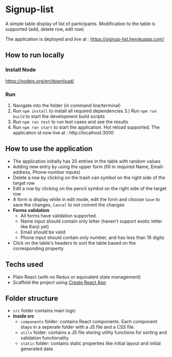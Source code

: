 # Signup-list

A simple table display of list of participants. Modification to the table is supported (add, delete row, edit row)  

The application is deployed and live at : https://signup-list.herokuapp.com/

## How to run locally

### Install Node
https://nodejs.org/en/download/

### Run
1. Navigate into the folder (in command line/terminal)
2. Run `npm install` to install all required dependencies
3.) Run `npm run build` to start the development build scripts
4. Run `npm run test` to run test cases and see the results
5. Run `npm run start` to start the application. Hot reload supported. The application id now live at : http://localhost:3000

## How to use the application
* The application initially has 20 entries in the table with random values
* Adding new entry by using the upper form (fill in required Name, Email-address, Phone-number inputs)
* Delete a row by clicking on the trash can symbol on the right side of the target row
* Edit a row by clicking on the pencil symbol on the right side of the target row
* A form is display while in edit mode, edit the form and choose `Save` to save the changes, `Cancel` to not commit the changes
* **Forms validation**
  * All forms have validation supported.
  * Name input should contain only letter (haven't support exotic letter like Kanji yet)
  * Email should be valid
  * Phone input should contain only number, and has less than 16 digits
* Click on the table's headers to sort the table based on the corresponding property

## Techs used

* Plain React (with no Redux or equivalent state management)
* Scaffold the project using [Create React App](https://github.com/facebookincubator/create-react-app)

## Folder structure
* `src` folder contains main logic
* **Inside src**
  * `components` folder: contains React components. Each component stays in a seperate folder with a JS file and a CSS file.
  * `utils` folder: contains a JS file storing utility functions for sorting and validation functionality
  * `static` folder: contains static properties like initial layout and initial generated data 
